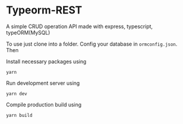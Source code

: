 # Typeorm-REST
A simple CRUD operation API made with express, typescript, typeORM(MySQL)


To use just clone into a folder. Config your database in ```ormconfig.json```. Then

Install necessary packages using

```yarn```

Run development server using 

```yarn dev```

Compile production build using

```yarn build```


